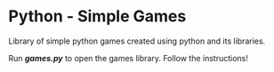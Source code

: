 # Python - Simple Games

Library of simple python games created using python and its libraries.

Run ***games.py*** to open the games library. Follow the instructions!
